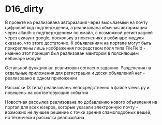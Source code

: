 # D16_dirty

В проекте на реализована авторизация через высылаемый на почту цифровой код подтверждения, а реализована обычная авторизация через allauth с подтверждением по емайл, с возможной регистрацией через аккаунт google, поскольку в пояснениях в вебинаре модуля сказано, что этого достаточно. К объявлениям на портале могут быть прикреплены лишь изображения посредством поля типа FileField - именно этот принцип был реализован ментором в поясняющем вебинаре модуля

Остальной функционал реализован согласно заданию. 
Разделения на отдельные приложения для регистрации и доски объявлений нет - реализовано в одном приложении

Рассылки (3 типа) реализованы непосредственно в файле views.py и повешены на соответсвующие события

Новостная рассылка реализована по добавлению нового объявления на портал для всех юзеров, которые указали электронную почту - возможно не лучшее решение с точки зрения спамоподобных вещей, но технически рассылка реализована
